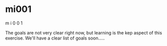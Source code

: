 mi001
=====

m i 0 0 1

The goals are not very clear right now, but learning is the kep aspect of this exercise. We'll have a clear list of goals soon.....

